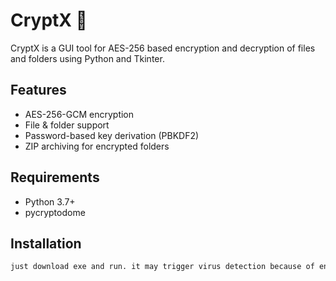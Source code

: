 # CryptX 🔐

CryptX is a GUI tool for AES-256 based encryption and decryption of files and folders using Python and Tkinter.

## Features
- AES-256-GCM encryption
- File & folder support
- Password-based key derivation (PBKDF2)
- ZIP archiving for encrypted folders

## Requirements
- Python 3.7+
- pycryptodome

## Installation
```bash
just download exe and run. it may trigger virus detection because of encryption logic.
